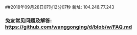 ##2018年09月28日07时12分07秒 新址: 104.248.77.243
### 兔友常见问题及解答: https://github.com/wanggonging/d/blob/w/FAQ.md
